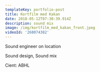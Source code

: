 ```yaml
---
templateKey: portfolio-post
title: Kortfilm med Kakan
date: 2018-05-12T07:30:39.914Z
description: sound mix
image: /img/kortfilm_med_kakan_front.jpeg
videoId: '268074382'
---
```

Sound engineer on location

Sound design, Sound mix

Cient: ABHL
